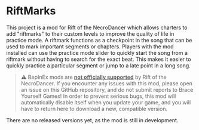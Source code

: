 # RiftMarks

This project is a mod for Rift of the NecroDancer which allows charters to add "riftmarks" to their custom levels to improve the quality of life in practice mode. A riftmark functions as a checkpoint in the song that can be used to mark important segments or chapters. Players with the mod installed can use the practice mode slider to quickly start the song from a riftmark without having to search for the exact beat. This makes it easier to quickly practice a particular segment or jump to a late point in a long song.

> ⚠️ BepInEx mods are <ins>**not officially supported**</ins> by Rift of the NecroDancer. If you encounter any issues with this mod, please open an issue on this GitHub repository, and do not submit reports to Brace Yourself Games! In order to prevent serious bugs, this mod will automatically disable itself when you update your game, and you will have to return here to download a new, compatible version.

There are no released versions yet, as the mod is still in development.